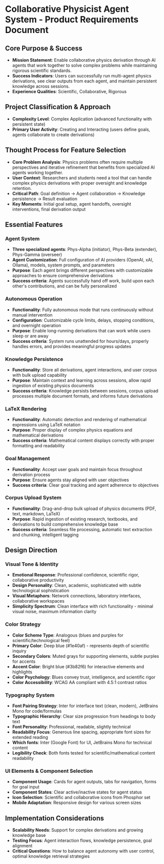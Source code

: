 # Collaborative Physicist Agent System - Product Requirements Document

## Core Purpose & Success
- **Mission Statement**: Enable collaborative physics derivation through AI agents that work together to solve complex problems while maintaining rigorous scientific standards.
- **Success Indicators**: Users can successfully run multi-agent physics derivations, see clear outputs from each agent, and maintain persistent knowledge across sessions.
- **Experience Qualities**: Scientific, Collaborative, Rigorous

## Project Classification & Approach
- **Complexity Level**: Complex Application (advanced functionality with persistent state)
- **Primary User Activity**: Creating and Interacting (users define goals, agents collaborate to create derivations)

## Thought Process for Feature Selection
- **Core Problem Analysis**: Physics problems often require multiple perspectives and iterative refinement that benefits from specialized AI agents working together.
- **User Context**: Researchers and students need a tool that can handle complex physics derivations with proper oversight and knowledge retention.
- **Critical Path**: Goal definition → Agent collaboration → Knowledge persistence → Result evaluation
- **Key Moments**: Initial goal setup, agent handoffs, oversight interventions, final derivation output

## Essential Features

### Agent System
- **Three specialized agents**: Phys-Alpha (initiator), Phys-Beta (extender), Phys-Gamma (overseer)
- **Agent Customization**: Full configuration of AI providers (OpenAI, xAI, Ollama), models, system prompts, and parameters
- **Purpose**: Each agent brings different perspectives with customizable approaches to ensure comprehensive derivations
- **Success criteria**: Agents successfully hand off work, build upon each other's contributions, and can be fully personalized

### Autonomous Operation
- **Functionality**: Fully autonomous mode that runs continuously without manual intervention
- **Configuration**: Customizable cycle limits, delays, stopping conditions, and overnight operation
- **Purpose**: Enable long-running derivations that can work while users sleep or are away
- **Success criteria**: System runs unattended for hours/days, properly handles errors, and provides meaningful progress updates

### Knowledge Persistence
- **Functionality**: Store all derivations, agent interactions, and user corpus with bulk upload capability
- **Purpose**: Maintain context and learning across sessions, allow rapid ingestion of existing physics documents
- **Success criteria**: Knowledge persists between sessions, corpus upload processes multiple document formats, and informs future derivations

### LaTeX Rendering
- **Functionality**: Automatic detection and rendering of mathematical expressions using LaTeX notation
- **Purpose**: Proper display of complex physics equations and mathematical derivations
- **Success criteria**: Mathematical content displays correctly with proper formatting and readability

### Goal Management
- **Functionality**: Accept user goals and maintain focus throughout derivation process
- **Purpose**: Ensure agents stay aligned with user objectives
- **Success criteria**: Clear goal tracking and agent adherence to objectives

### Corpus Upload System
- **Functionality**: Drag-and-drop bulk upload of physics documents (PDF, text, markdown, LaTeX)
- **Purpose**: Rapid ingestion of existing research, textbooks, and derivations to build comprehensive knowledge base
- **Success criteria**: Seamless file processing, automatic text extraction and chunking, intelligent tagging

## Design Direction

### Visual Tone & Identity
- **Emotional Response**: Professional confidence, scientific rigor, collaborative productivity
- **Design Personality**: Clean, academic, sophisticated with subtle technological sophistication
- **Visual Metaphors**: Network connections, laboratory interfaces, collaborative workspaces
- **Simplicity Spectrum**: Clean interface with rich functionality - minimal visual noise, maximum information clarity

### Color Strategy
- **Color Scheme Type**: Analogous (blues and purples for scientific/technological feel)
- **Primary Color**: Deep blue (#1e40af) - represents depth of scientific inquiry
- **Secondary Colors**: Muted grays for supporting elements, subtle purples for accents
- **Accent Color**: Bright blue (#3b82f6) for interactive elements and highlights
- **Color Psychology**: Blues convey trust, intelligence, and scientific rigor
- **Color Accessibility**: WCAG AA compliant with 4.5:1 contrast ratios

### Typography System
- **Font Pairing Strategy**: Inter for interface text (clean, modern), JetBrains Mono for code/formulas
- **Typographic Hierarchy**: Clear size progression from headings to body text
- **Font Personality**: Professional, readable, slightly technical
- **Readability Focus**: Generous line spacing, appropriate font sizes for extended reading
- **Which fonts**: Inter (Google Font) for UI, JetBrains Mono for technical content
- **Legibility Check**: Both fonts tested for scientific/mathematical content readability

### UI Elements & Component Selection
- **Component Usage**: Cards for agent outputs, tabs for navigation, forms for goal input
- **Component States**: Clear active/inactive states for agent status
- **Icon Selection**: Scientific and collaborative icons from Phosphor set
- **Mobile Adaptation**: Responsive design for various screen sizes

## Implementation Considerations
- **Scalability Needs**: Support for complex derivations and growing knowledge base
- **Testing Focus**: Agent interaction flows, knowledge persistence, goal alignment
- **Critical Questions**: How to balance agent autonomy with user control, optimal knowledge retrieval strategies